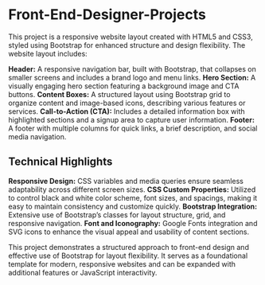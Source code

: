 # Front-End-Designer-Projects
This project is a responsive website layout created with HTML5 and CSS3, styled using Bootstrap for enhanced structure and design flexibility. The website layout includes:

**Header:**  A responsive navigation bar, built with Bootstrap, that collapses on smaller screens and includes a brand logo and menu links.
**Hero Section:** A visually engaging hero section featuring a background image and CTA buttons.
**Content Boxes:** A structured layout using Bootstrap grid to organize content and image-based icons, describing various features or services.
**Call-to-Action (CTA):** Includes a detailed information box with highlighted sections and a signup area to capture user information.
**Footer:** A footer with multiple columns for quick links, a brief description, and social media navigation.

## Technical Highlights
**Responsive Design:** CSS variables and media queries ensure seamless adaptability across different screen sizes.
**CSS Custom Properties:** Utilized to control black and white color scheme, font sizes, and spacings, making it easy to maintain consistency and customize quickly.
**Bootstrap Integration:** Extensive use of Bootstrap’s classes for layout structure, grid, and responsive navigation.
**Font and Iconography:** Google Fonts integration and SVG icons to enhance the visual appeal and usability of content sections.

This project demonstrates a structured approach to front-end design and effective use of Bootstrap for layout flexibility. It serves as a foundational template for modern, responsive websites and can be expanded with additional features or JavaScript interactivity.
